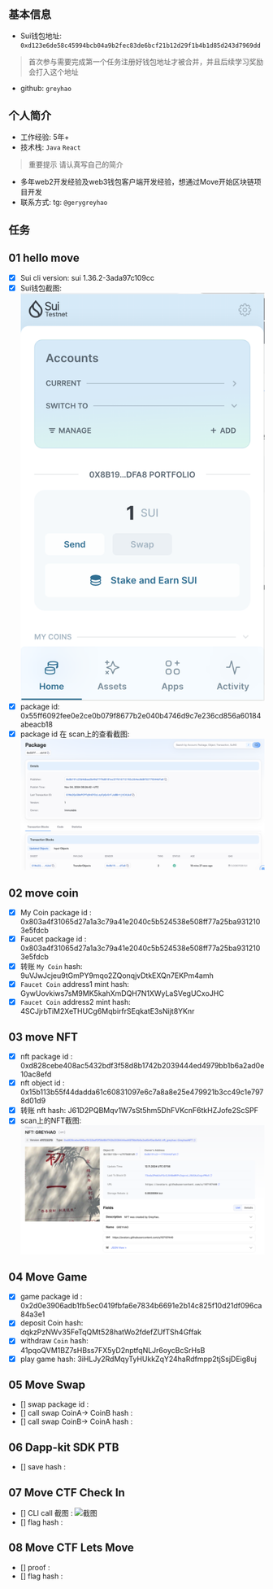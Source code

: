 ## 基本信息
- Sui钱包地址: `0xd123e6de58c45994bcb04a9b2fec83de6bcf21b12d29f1b4b1d85d243d7969dd`
> 首次参与需要完成第一个任务注册好钱包地址才被合并，并且后续学习奖励会打入这个地址
- github: `greyhao`

## 个人简介
- 工作经验: 5年+
- 技术栈: `Java` `React`
> 重要提示 请认真写自己的简介
- 多年web2开发经验及web3钱包客户端开发经验，想通过Move开始区块链项目开发
- 联系方式: tg: `@gerygreyhao`

## 任务

##   01 hello move
- [x] Sui cli version: sui 1.36.2-3ada97c109cc
- [x] Sui钱包截图: ![Sui钱包截图](./images/sui-wallet.png)
- [x] package id: 0x55ff6092fee0e2ce0b079f8677b2e040b4746d9c7e236cd856a60184abeacb18
- [x] package id 在 scan上的查看截图:![Scan截图](./images/package-id.png)

##   02 move coin
- [x] My Coin package id : 0x803a4f31065d27a1a3c79a41e2040c5b524538e508ff77a25ba9312103e5fdcb
- [x] Faucet package id : 0x803a4f31065d27a1a3c79a41e2040c5b524538e508ff77a25ba9312103e5fdcb
- [x] 转账 `My Coin` hash: 9uVJwJcjeu9tGmPY9mqo2ZQonqjvDtkEXQn7EKPm4amh
- [x] `Faucet Coin` address1 mint hash: GywUovkiws7sM9MK5kahXmDQH7N1XWyLaSVegUCxoJHC
- [x] `Faucet Coin` address2 mint hash: 4SCJjrbTiM2XeTHUCg6MqbirfrSEqkatE3sNijt8YKnr

##   03 move NFT
- [x] nft package id : 0xd828cebe408ac5432bdf3f58d8b1742b2039444ed4979bb1b6a2ad0e10ac8efd
- [x] nft object id : 0x15b113b55f44dadda61c60831097e6c7a8a8e25e479921b3cc49c1e7978d01d9
- [x] 转账 nft  hash: J61D2PQBMqv1W7sSt5hm5DhFVKcnF6tkHZJofe2ScSPF
- [x] scan上的NFT截图:![Scan截图](./images/nft.png)

##   04 Move Game
- [x] game package id : 0x2d0e3906adb1fb5ec0419fbfa6e7834b6691e2b14c825f10d21df096ca84a3e1
- [x] deposit Coin hash: dqkzPzNWv35FeTqQMt528hatWo2fdefZUfTSh4Gffak
- [x] withdraw `Coin` hash: 41pqoQVM1BZ7sHBss7FX5yD2nptfqNLJr6oycBcSrHsB
- [x] play game hash: 3iHLJy2RdMqyTyHUkkZqY24haRdfmpp2tjSsjDEig8uj

##   05 Move Swap
- [] swap package id :
- [] call swap CoinA-> CoinB  hash :
- [] call swap CoinB-> CoinA  hash :

##   06 Dapp-kit SDK PTB
- [] save hash :

##   07 Move CTF Check In
- [] CLI call 截图 : ![截图](./images/你的图片地址)
- [] flag hash :

##   08 Move CTF Lets Move
- [] proof :
- [] flag hash :
